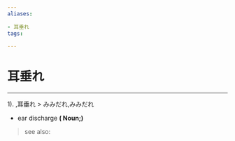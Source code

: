 ```yaml
---
aliases:
    
- 耳垂れ
tags:
    
---
```


# 耳垂れ
---
1).
,耳垂れ > みみだれ,みみだれ

- ear discharge
**( Noun;)**
> see also: 
            